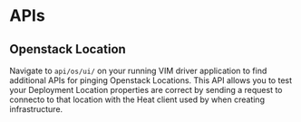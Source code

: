# APIs

## Openstack Location

Navigate to `api/os/ui/` on your running VIM driver application to find additional APIs for pinging Openstack Locations. This API allows you to test your Deployment Location properties are correct by sending a request to connecto to that location with the Heat client used by when creating infrastructure.

